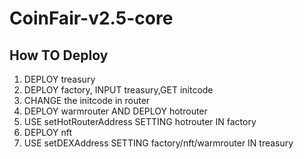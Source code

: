 # CoinFair-v2.5-core

## How TO Deploy
1. DEPLOY treasury
2. DEPLOY factory, INPUT treasury,GET initcode
3. CHANGE the initcode in router
4. DEPLOY warmrouter AND DEPLOY hotrouter
5. USE setHotRouterAddress SETTING hotrouter IN factory
6. DEPLOY nft
7. USE setDEXAddress SETTING factory/nft/warmrouter IN treasury